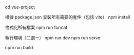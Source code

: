 cd vue-project

根據 package.json 安裝所有需要的套件（包括 vite）
npm install

格式化所有檔案
npm run format

執行環境（二選一）
npm run dev
npm run serve

npm run build